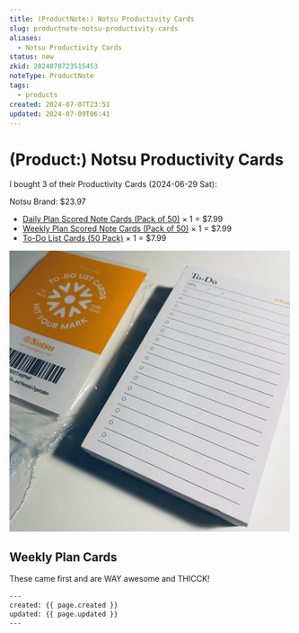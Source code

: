 ```yaml
---
title: (ProductNote:) Notsu Productivity Cards
slug: productnote-notsu-productivity-cards
aliases:
  - Notsu Productivity Cards
status: new
zkid: 2024070723515453
noteType: ProductNote
tags:
  - products
created: 2024-07-07T23:51
updated: 2024-07-09T06:41
---
```


# (Product:) Notsu Productivity Cards

I bought 3 of their Productivity Cards (2024-06-29 Sat):

Notsu Brand: $23.97

- [Daily Plan Scored Note Cards (Pack of 50)](https://notsubrand.com/products/daily-plan-scored-note-cards-pack-of-50) × 1 = $7.99
- [Weekly Plan Scored Note Cards (Pack of 50)](https://notsubrand.com/products/weekly-plan-scored-note-cards-pack-of-50) × 1 = $7.99
- [To-Do List Cards (50 Pack)](https://notsubrand.com/products/to-do-list-scored-note-cards-pack-of-50) × 1 = $7.99 

<img src="../images/Notsu_TodoCards.jpeg" width="500" />

## Weekly Plan Cards

These came first and are WAY awesome and THICCK!


```
---
created: {{ page.created }}
updated: {{ page.updated }}
---
```
